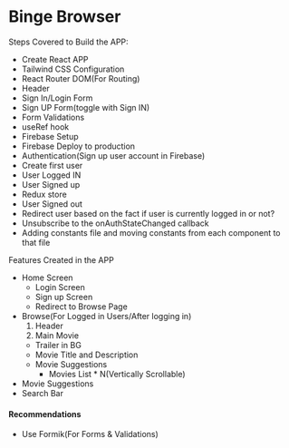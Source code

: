 # Binge Browser

Steps Covered to Build the APP:

- Create React APP
- Tailwind CSS Configuration
- React Router DOM(For Routing)
- Header
- Sign In/Login Form
- Sign UP Form(toggle with Sign IN)
- Form Validations
- useRef hook
- Firebase Setup
- Firebase Deploy to production
- Authentication(Sign up user account in Firebase)
- Create first user
- User Logged IN
- User Signed up
- Redux store
- User Signed out
- Redirect user based on the fact if user is currently logged in or not?
- Unsubscribe to the onAuthStateChanged callback
- Adding constants file and moving constants from each component to that file

Features Created in the APP

- Home Screen
  - Login Screen
  - Sign up Screen
  - Redirect to Browse Page
- Browse(For Logged in Users/After logging in)
  1. Header
  2. Main Movie
  - Trailer in BG
  - Movie Title and Description
  - Movie Suggestions
    - Movies List \* N(Vertically Scrollable)
- Movie Suggestions
- Search Bar

#### Recommendations

- Use Formik(For Forms & Validations)
